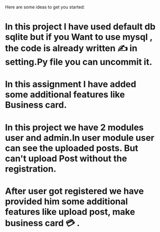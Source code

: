 Here are some ideas to get you started:

#   In this project I have used default db sqlite but if you Want to use mysql , the code is already written ✍️ in setting.Py file you can uncommit it. 
    
#   In this assignment I have added some additional features like Business card. 
#   In this project we have 2 modules user and admin.In user module user can see the uploaded posts. But can't upload Post without the registration. 
#   After user got registered we have provided him some additional features like upload post, make business card 💳 .

<!--
**ukaillatifmir/ukaillatifmir** is a ✨ _special_ ✨ repository because its `README.md` (this file) appears on your GitHub profile.

 
